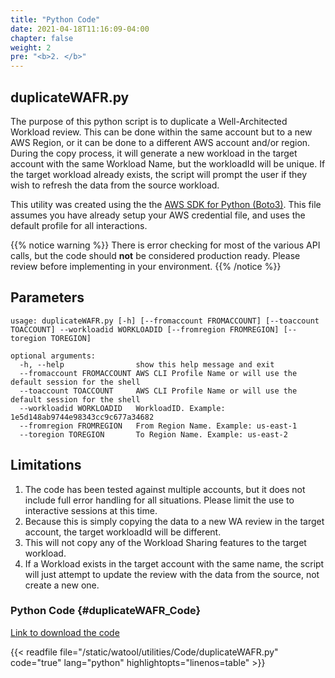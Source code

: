```yaml
---
title: "Python Code"
date: 2021-04-18T11:16:09-04:00
chapter: false
weight: 2
pre: "<b>2. </b>"
---
```


## duplicateWAFR.py
The purpose of this python script is to duplicate a Well-Architected Workload review. This can be done within the same account but to a new AWS Region, or it can be done to a different AWS account and/or region. During the copy process, it will generate a new workload in the target account with the same Workload Name, but the workloadId will be unique. If the target workload already exists, the script will prompt the user if they wish to refresh the data from the source workload.

This utility was created using the the [AWS SDK for Python (Boto3)](https://aws.amazon.com/sdk-for-python/). This file assumes you have already setup your AWS credential file, and uses the default profile for all interactions.  

{{% notice warning %}}
There is error checking for most of the various API calls, but the code should **not** be considered production ready. Please review before implementing in your environment.
{{% /notice %}}

## Parameters
```
usage: duplicateWAFR.py [-h] [--fromaccount FROMACCOUNT] [--toaccount TOACCOUNT] --workloadid WORKLOADID [--fromregion FROMREGION] [--toregion TOREGION]

optional arguments:
  -h, --help                show this help message and exit
  --fromaccount FROMACCOUNT AWS CLI Profile Name or will use the default session for the shell
  --toaccount TOACCOUNT     AWS CLI Profile Name or will use the default session for the shell
  --workloadid WORKLOADID   WorkloadID. Example: 1e5d148ab9744e98343cc9c677a34682
  --fromregion FROMREGION   From Region Name. Example: us-east-1
  --toregion TOREGION       To Region Name. Example: us-east-2
```

## Limitations
1. The code has been tested against multiple accounts, but it does not include full error handling for all situations. Please limit the use to interactive sessions at this time.
1. Because this is simply copying the data to a new WA review in the target account, the target workloadId will be different.
1. This will not copy any of the Workload Sharing features to the target workload.
1. If a Workload exists in the target account with the same name, the script will just attempt to update the review with the data from the source, not create a new one.

### Python Code {#duplicateWAFR_Code}
[Link to download the code](/watool/utilities/Code/duplicateWAFR.py)

{{< readfile file="/static/watool/utilities/Code/duplicateWAFR.py" code="true" lang="python" highlightopts="linenos=table" >}}
